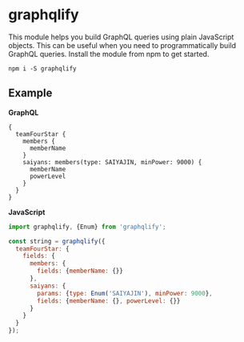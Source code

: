# graphqlify

This module helps you build GraphQL queries using plain JavaScript objects. This can be useful when you need to programmatically build GraphQL queries. Install the module from npm to get started.

```
npm i -S graphqlify
```

## Example

**GraphQL**

```
{
  teamFourStar {
    members {
      memberName
    }
    saiyans: members(type: SAIYAJIN, minPower: 9000) {
      memberName
      powerLevel
    }
  }
}
```

**JavaScript**

```js
import graphqlify, {Enum} from 'graphqlify';

const string = graphqlify({
  teamFourStar: {
    fields: {
      members: {
        fields: {memberName: {}}
      },
      saiyans: {
        params: {type: Enum('SAIYAJIN'), minPower: 9000},
        fields: {memberName: {}, powerLevel: {}}
      }
    }
  }
});
```
